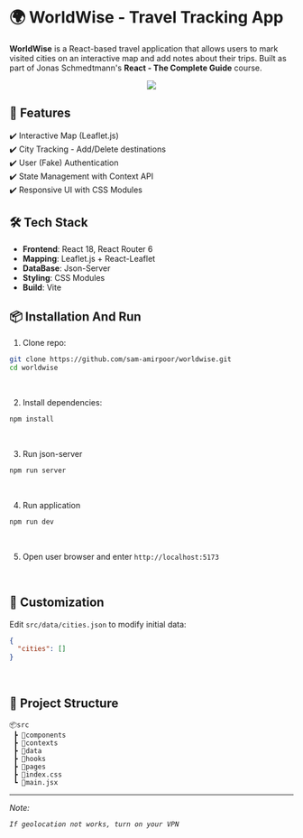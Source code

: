 # 🌍 WorldWise - Travel Tracking App

**WorldWise** is a React-based travel application that allows users to mark visited cities on an interactive map and add notes about their trips. Built as part of Jonas Schmedtmann's **React - The Complete Guide** course.

<div align="center">
  <img src="./preview.gif" />
</div>

## 🚀 Features

✔️ Interactive Map (Leaflet.js)  
✔️ City Tracking - Add/Delete destinations  
✔️ User (Fake) Authentication     
✔️ State Management with Context API  
✔️ Responsive UI with CSS Modules

## 🛠 Tech Stack

- **Frontend**: React 18, React Router 6
- **Mapping**: Leaflet.js + React-Leaflet
- **DataBase**: Json-Server
- **Styling**: CSS Modules
- **Build**: Vite

## 📦 Installation And Run

1. Clone repo:

```bash
git clone https://github.com/sam-amirpoor/worldwise.git
cd worldwise
```

<br />

2. Install dependencies:

```bash
npm install
```

<br />

3. Run json-server

```bash
npm run server
```

<br />

4. Run application

```bash
npm run dev
```

<br />

5. Open user browser and enter `http://localhost:5173`

<br />

## 🔧 Customization

Edit `src/data/cities.json` to modify initial data:

```json
{
  "cities": []
}
```

<br />

## 📂 Project Structure

```
📦src
 ┣ 📂components
 ┣ 📂contexts
 ┣ 📂data
 ┣ 📂hooks
 ┣ 📂pages
 ┣ 📜index.css
 ┗ 📜main.jsx
```

---

<em>
Note:

`If geolocation not works, turn on your VPN`
</em>
